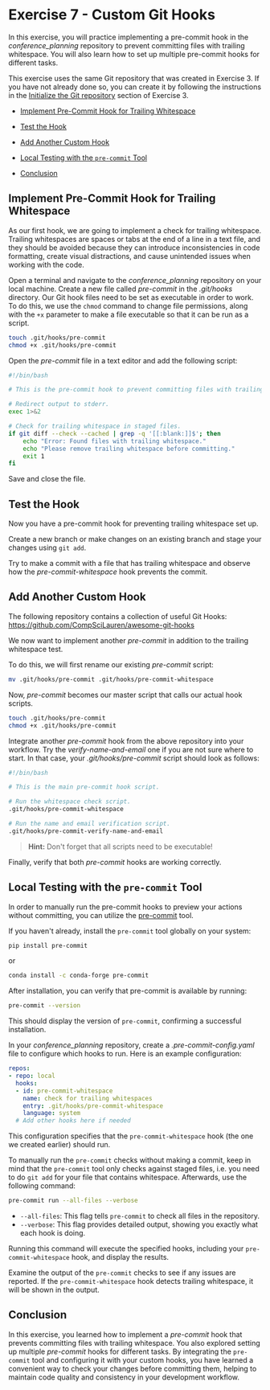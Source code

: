# Exercise 7 - Custom Git Hooks

In this exercise, you will practice implementing a pre-commit hook in the *conference_planning* repository to prevent committing files with trailing whitespace. You will also learn how to set up multiple pre-commit hooks for different tasks.

This exercise uses the same Git repository that was created in Exercise 3. If you have not already done so, you can create it by following the instructions in the [Initialize the Git repository](./Exercise_3_gitignore.md#initialize) section of Exercise 3.

* [Implement Pre-Commit Hook for Trailing Whitespace](#whitespace)

* [Test the Hook](#test)

* [Add Another Custom Hook](#another)

* [Local Testing with the `pre-commit` Tool](#pre-commit)

* [Conclusion](#conclusion)

## Implement Pre-Commit Hook for Trailing Whitespace <a name="whitespace"></a>

As our first hook, we are going to implement a check for trailing whitespace. Trailing whitespaces are spaces or tabs at the end of a line in a text file, and they should be avoided because they can introduce inconsistencies in code formatting, create visual distractions, and cause unintended issues when working with the code.

Open a terminal and navigate to the *conference_planning* repository on your local machine. Create a new file called *pre-commit* in the *.git/hooks* directory. Our Git hook files need to be set as executable in order to work. To do this, we use the `chmod` command to change file permissions, along with the `+x` parameter to make a file executable so that it can be run as a script.

```sh
touch .git/hooks/pre-commit
chmod +x .git/hooks/pre-commit
```

Open the *pre-commit* file in a text editor and add the following script:

```bash
#!/bin/bash

# This is the pre-commit hook to prevent committing files with trailing whitespace.

# Redirect output to stderr.
exec 1>&2

# Check for trailing whitespace in staged files.
if git diff --check --cached | grep -q '[[:blank:]]$'; then
    echo "Error: Found files with trailing whitespace."
    echo "Please remove trailing whitespace before committing."
    exit 1
fi
```

Save and close the file.

## Test the Hook <a name="test"></a>

Now you have a pre-commit hook for preventing trailing whitespace set up.

Create a new branch or make changes on an existing branch and stage your changes using `git add`.

Try to make a commit with a file that has trailing whitespace and observe how the *pre-commit-whitespace* hook prevents the commit.

## Add Another Custom Hook <a name="another"></a>

The following repository contains a collection of useful Git Hooks: https://github.com/CompSciLauren/awesome-git-hooks

We now want to implement another *pre-commit* in addition to the trailing whitespace test.

To do this, we will first rename our existing *pre-commit* script:

```sh
mv .git/hooks/pre-commit .git/hooks/pre-commit-whitespace
```

Now, *pre-commit* becomes our master script that calls our actual hook scripts.

```sh
touch .git/hooks/pre-commit
chmod +x .git/hooks/pre-commit
```

Integrate another *pre-commit* hook from the above repository into your workflow. Try the *verify-name-and-email* one if you are not sure where to start. In that case, your *.git/hooks/pre-commit* script should look as follows:

```bash
#!/bin/bash

# This is the main pre-commit hook script.

# Run the whitespace check script.
.git/hooks/pre-commit-whitespace

# Run the name and email verification script.
.git/hooks/pre-commit-verify-name-and-email
```

> **Hint:** Don't forget that all scripts need to be executable! 

Finally, verify that both *pre-commit* hooks are working correctly.

## Local Testing with the `pre-commit` Tool <a name="pre-commit"></a>

In order to manually run the pre-commit hooks to preview your actions without committing, you can utilize the [pre-commit](https://pre-commit.com/) tool.

If you haven't already, install the `pre-commit` tool globally on your system:

```sh
pip install pre-commit
```

or

```sh
conda install -c conda-forge pre-commit
```

After installation, you can verify that pre-commit is available by running:

```sh
pre-commit --version
```

This should display the version of `pre-commit`, confirming a successful installation.

In your *conference_planning* repository, create a *.pre-commit-config.yaml* file to configure which hooks to run. Here is an example configuration:

```yaml
repos:
- repo: local
  hooks:
  - id: pre-commit-whitespace
    name: check for trailing whitespaces
    entry: .git/hooks/pre-commit-whitespace
    language: system
  # Add other hooks here if needed
```

This configuration specifies that the `pre-commit-whitespace` hook (the one we created earlier) should run.

To manually run the `pre-commit` checks without making a commit, keep in mind that the `pre-commit` tool only checks against
staged files, i.e. you need to do `git add` for your file that contains whitespace. Afterwards, use the following command:

```sh
pre-commit run --all-files --verbose
```

- `--all-files`: This flag tells `pre-commit` to check all files in the repository.
- `--verbose`: This flag provides detailed output, showing you exactly what each hook is doing.

Running this command will execute the specified hooks, including your `pre-commit-whitespace` hook, and display the results.

Examine the output of the `pre-commit` checks to see if any issues are reported. If the `pre-commit-whitespace` hook detects trailing whitespace, it will be shown in the output.

## Conclusion <a name="conclusion"></a>

In this exercise, you learned how to implement a *pre-commit* hook that prevents committing files with trailing whitespace. You also explored setting up multiple *pre-commit* hooks for different tasks. By integrating the `pre-commit` tool and configuring it with your custom hooks, you have learned a convenient way to check your changes before committing them, helping to maintain code quality and consistency in your development workflow.
